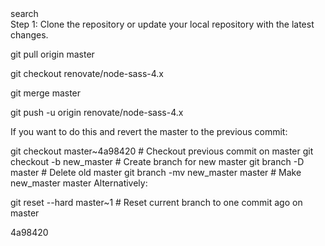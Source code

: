 <link rel="stylesheet" href="https://cdn.jsdelivr.net/npm/@algolia/algoliasearch-netlify-frontend@1/dist/algoliasearchNetlify.css" />
<script type="text/javascript" src="https://cdn.jsdelivr.net/npm/@algolia/algoliasearch-netlify-frontend@1/dist/algoliasearchNetlify.js"></script>
<script type="text/javascript">
  algoliasearchNetlify({
    appId: '949NYEDSIQ',
    apiKey: '4481f47882b21c3b05de5780fe166222',
    siteId: '865c330e-e1e9-40b8-8420-bf603640b0fe',
    branch: 'master',
    selector: 'div#search',
  });
</script>

<div id="search">search</div>
Step 1: Clone the repository or update your local repository with the latest changes.

git pull origin master

git checkout renovate/node-sass-4.x

git merge master

git push -u origin renovate/node-sass-4.x

If you want to do this and revert the master to the previous commit:

git checkout master~4a98420          # Checkout previous commit on master
git checkout -b new_master       # Create branch for new master
git branch -D master             # Delete old master
git branch -mv new_master master # Make new_master master
Alternatively:

git reset --hard master~1        # Reset current branch to one commit ago on master

4a98420

